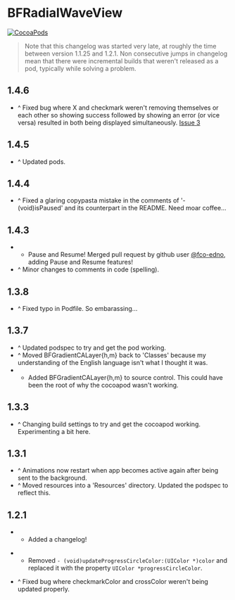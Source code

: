 BFRadialWaveView
====================
[![CocoaPods](https://img.shields.io/cocoapods/v/BFRadialWaveView.svg?style=flat)](https://github.com/bfeher/BFRadialWaveView)

> Note that this changelog was started very late, at roughly the time between version 1.1.25 and 1.2.1. Non consecutive jumps in changelog mean that there were incremental builds that weren't released as a pod, typically while solving a problem.


1.4.6
---------
+ ^ Fixed bug where X and checkmark weren't removing themselves or each other so showing success followed by showing an error (or vice versa) resulted in both being displayed simultaneously. [Issue 3](https://github.com/bfeher/BFRadialWaveView/issues/3)


1.4.5
---------
+ ^ Updated pods.


1.4.4
---------
+ ^ Fixed a glaring copypasta mistake in the comments of '- (void)isPaused' and its counterpart in the README. Need moar coffee...


1.4.3
---------
+ + Pause and Resume! Merged pull request by github user [@fco-edno](https://github.com/fco-edno), adding Pause and Resume features!
+ ^ Minor changes to comments in code (spelling).


1.3.8
---------
+ ^ Fixed typo in Podfile. So embarassing...


1.3.7
---------
+ ^ Updated podspec to try and get the pod working.
+ ^ Moved BFGradientCALayer{h,m} back to 'Classes' because my understanding of the English language isn't what I thought it was.
+ + Added BFGradientCALayer{h,m} to source control. This could have been the root of why the cocoapod wasn't working.


1.3.3
---------
+ ^ Changing build settings to try and get the cocoapod working. Experimenting a bit here.


1.3.1
---------
+ ^ Animations now restart when app becomes active again after being sent to the background.
+ ^ Moved resources into a 'Resources' directory. Updated the podspec to reflect this.


1.2.1
---------
+ + Added a changelog!
- - Removed `- (void)updateProgressCircleColor:(UIColor *)color` and replaced it with the property `UIColor *progressCircleColor`.
+ ^ Fixed bug where checkmarkColor and crossColor weren't being updated properly.
